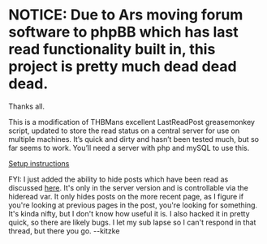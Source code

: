 # NOTICE: Due to Ars moving forum software to phpBB which has last read functionality built in, this project is pretty much dead dead dead. #

Thanks all.


This is a modification of THBMans excellent LastReadPost greasemonkey script, updated to store the read status on a central server for use on multiple machines. It’s quick and dirty and hasn’t been tested much, but so far seems to work. You’ll need a server with php and mySQL to use this.

[Setup instructions](Setup.md)

FYI: I just added the ability to hide posts which have been read as discussed [here](http://episteme.arstechnica.com/groupee/forums/a/tpc/f/34709834/m/251002384831/p/1/r/350008484831#350008484831).  It's only in the server version and is controllable via the hideread var. It only hides posts on the more recent page, as I figure if you're looking at previous pages in the post, you're looking for something.  It's kinda nifty, but I don't know how useful it is.  I also hacked it in pretty quick, so there are likely bugs.  I let my sub lapse so I can't respond in that thread, but there you go. --kitzke



